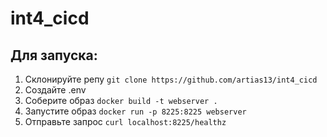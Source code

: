 # int4_cicd
## Для запуска:
1. Склонируйте репу
```git clone https://github.com/artias13/int4_cicd```
2. Создайте .env
3. Соберите образ
```docker build -t webserver .```
4. Запустите образ
```docker run -p 8225:8225 webserver```
5. Отправьте запрос
```curl localhost:8225/healthz```
